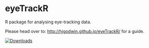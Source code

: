# eyeTrackR

R package for analysing eye-tracking data. 

Please head over to: http://hjgodwin.github.io/eyeTrackR/ for a guide.


[![Downloads ](https://cranlogs.r-pkg.org/badges/grand-total/eyeTrackR)](https://cran.r-project.org/package=eyeTrackR)
